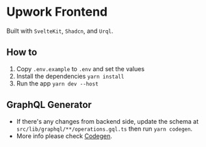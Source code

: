 # Upwork Frontend

Built with `SvelteKit`, `Shadcn`, and `Urql`.

## How to

1. Copy `.env.example` to `.env` and set the values
2. Install the dependencies `yarn install`
3. Run the app `yarn dev --host`

## GraphQL Generator

- If there's any changes from backend side, update the schema at `src/lib/graphql/**/operations.gql.ts` then run `yarn codegen`.
- More info please check [Codegen](https://the-guild.dev/graphql/codegen).
